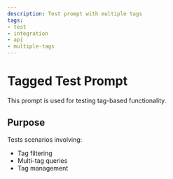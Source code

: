 ```yaml
---
description: Test prompt with multiple tags
tags:
- test
- integration
- api
- multiple-tags
---
```


# Tagged Test Prompt

This prompt is used for testing tag-based functionality.

## Purpose

Tests scenarios involving:
- Tag filtering
- Multi-tag queries
- Tag management
